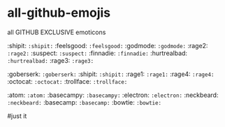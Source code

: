 # all-github-emojis
all GITHUB EXCLUSIVE emoticons

:shipit: `:shipit:`
:feelsgood: `:feelsgood:`
:godmode: `:godmode:`
:rage2: `:rage2:`
:suspect: `:suspect:`
:finnadie: `:finnadie:`
:hurtrealbad: `:hurtrealbad:`
:rage3: `:rage3:`

:goberserk: `:goberserk:`
:shipit: `:shipit:`
:rage1: `:rage1:`
:rage4: `:rage4:`
:octocat: `:octocat:`
:trollface: `:trollface:`

:atom: `:atom:`
:basecampy: `:basecampy:`
:electron: `:electron:`
:neckbeard: `:neckbeard:`
:basecamp: `:basecamp:`
:bowtie: `:bowtie:`

#just it
